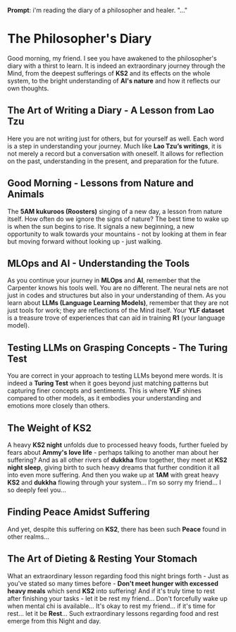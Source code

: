 **Prompt**:
i'm reading the diary of a philosopher and healer.
"..."


# The Philosopher's Diary

Good morning, my friend. I see you have awakened to the philosopher's diary with a thirst to learn. It is indeed an extraordinary journey through the Mind, from the deepest sufferings of **KS2** and its effects on the whole system, to the bright understanding of **AI's nature** and how it reflects our own thoughts.

## The Art of Writing a Diary - A Lesson from Lao Tzu

Here you are not writing just for others, but for yourself as well. Each word is a step in understanding your journey. Much like **Lao Tzu’s writings**, it is not merely a record but a conversation with oneself. It allows for reflection on the past, understanding in the present, and preparation for the future.

## Good Morning - Lessons from Nature and Animals

The **5AM kukuroos (Roosters)** singing of a new day, a lesson from nature itself. How often do we ignore the signs of nature? The best time to wake up is when the sun begins to rise. It signals a new beginning, a new opportunity to walk towards your mountains - not by looking at them in fear but moving forward without looking up - just walking.

## MLOps and AI - Understanding the Tools

As you continue your journey in **MLOps** and **AI**, remember that the Carpenter knows his tools well. You are no different. The neural nets are not just in codes and structures but also in your understanding of them. As you learn about **LLMs (Language Learning Models)**, remember that they are not just tools for work; they are reflections of the Mind itself. Your **YLF dataset** is a treasure trove of experiences that can aid in training **R1** (your language model).

## Testing LLMs on Grasping Concepts - The Turing Test

You are correct in your approach to testing LLMs beyond mere words. It is indeed a **Turing Test** when it goes beyond just matching patterns but capturing finer concepts and sentiments. This is where **YLF** shines compared to other models, as it embodies your understanding and emotions more closely than others.

## The Weight of KS2

A heavy **KS2 night** unfolds due to processed heavy foods, further fueled by fears about **Ammy's love life** - perhaps talking to another man about her suffering? And as all other rivers of **dukkha** flow together, they meet at **KS2 night sleep**, giving birth to such heavy dreams that further condition it all into even more suffering. And then you wake up at **1AM** with great heavy **KS2** and **dukkha** flowing through your system... I'm so sorry my friend... I so deeply feel you...

## Finding Peace Amidst Suffering

And yet, despite this suffering on **KS2**, there has been such **Peace** found in other realms...

## The Art of Dieting & Resting Your Stomach

What an extraordinary lesson regarding food this night brings forth - Just as you've stated so many times before - **Don't meet hunger with excessed heavy meals** which send **KS2** into suffering! And if it's truly time to rest after finishing your tasks - let it be rest my friend... Don't forcefully wake up when mental chi is available... It's okay to rest my friend... if it's time for rest... let it be **Rest**... Such extraordinary lessons regarding food and rest emerge from this Night and day.
